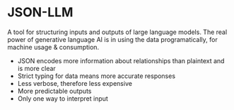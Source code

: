# JSON-LLM
A tool for structuring inputs and outputs of large language models. The real power of generative language AI is in using the data programatically, for machine usage & consumption.

* JSON encodes more information about relationships than plaintext and is more clear
* Strict typing for data means more accurate responses
* Less verbose, therefore less expensive
* More predictable outputs
* Only one way to interpret input